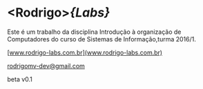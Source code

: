 # **&lt;Rodrigo&gt;_{Labs}_**

Este é um trabalho da disciplina Introdução à organização de Computadores do curso de Sistemas de Informação,turma 2016/1.

[www.rodrigo-labs.com.br](www.rodrigo-labs.com.br)

[rodrigomv-dev@gmail.com](rodrigomv-dev@gmail.com)

beta v0.1
